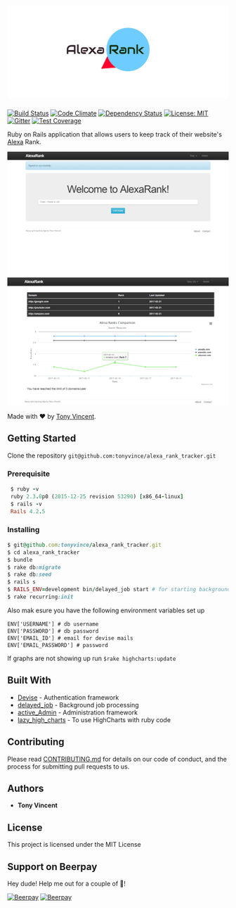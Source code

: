 # ![alexa_rank_tracker](public/new_logo.png)
[![Build Status](https://travis-ci.org/tonyvince/alexa_rank_tracker.svg?branch=master)](https://travis-ci.org/tonyvince/alexa_rank_tracker)
[![Code Climate](https://codeclimate.com/github/tonyvince/alexa_rank_tracker/badges/gpa.svg)](https://codeclimate.com/github/tonyvince/alexa_rank_tracker)
[![Dependency Status](https://www.versioneye.com/user/projects/58a13a3e0f3d4f003ce97ed3/badge.svg)](https://www.versioneye.com/user/projects/58a13a3e0f3d4f003ce97ed3)
[![License: MIT](https://img.shields.io/badge/License-MIT-yellow.svg)](https://raw.githubusercontent.com/tonyvince/alexa_rank_tracker/master/LICENSE)
[![Gitter](https://img.shields.io/gitter/room/gitterHQ/gitter.svg)](https://gitter.im/AlexaRank/Lobby?utm_source=badge&utm_medium=badge&utm_campaign=pr-badge&utm_content=badge)
[![Test Coverage](https://codeclimate.com/github/tonyvince/alexa_rank_tracker/badges/coverage.svg)](https://codeclimate.com/github/tonyvince/alexa_rank_tracker/coverage)

Ruby on Rails application that allows users to keep track of their website's <a href="http://www.alexa.com/siteinfo">Alexa</a> Rank.

![App home](public/home.png?raw=true "Enter your domains") ![Compare domains](public/graph.png?raw=true "Keep track of the ranks and comapre over a span of time")

Made with ❤️ by <a href="mailto:tonyvince7@gmail.com">Tony Vincent</a>.



## Getting Started

Clone the repository `git@github.com:tonyvince/alexa_rank_tracker.git`

### Prerequisite

```ruby
 $ ruby -v
 ruby 2.3.0p0 (2015-12-25 revision 53290) [x86_64-linux]
 $ rails -v
 Rails 4.2.5

```


### Installing



```ruby
$ git@github.com:tonyvince/alexa_rank_tracker.git
$ cd alexa_rank_tracker
$ bundle
$ rake db:migrate
$ rake db:seed
$ rails s
$ RAILS_ENV=development bin/delayed_job start # for starting background jobs
$ rake recurring:init


```

Also mak esure you have the following environment variables set up

```
ENV['USERNAME'] # db username
ENV['PASSWORD'] # db password
ENV['EMAIL_ID'] # email for devise mails
ENV['EMAIL_PASSWORD'] # password 
```
If graphs are not showing up run `$rake highcharts:update`

## Built With

* [Devise](https://github.com/plataformatec/devise) - Authentication framework
* [delayed_job](https://github.com/collectiveidea/delayed_job_active_record) - Background job processing
* [active_Admin](https://github.com/activeadmin/activeadmin) - Administration framework
* [lazy_high_charts](https://github.com/michelson/lazy_high_charts) - To use HighCharts with ruby code

## Contributing

Please read [CONTRIBUTING.md](https://gist.github.com/PurpleBooth/b24679402957c63ec426) for details on our code of conduct, and the process for submitting pull requests to us.

 

## Authors

* **Tony Vincent** 

## License

This project is licensed under the MIT License
## Support on Beerpay
Hey dude! Help me out for a couple of :beers:!

[![Beerpay](https://beerpay.io/tonyvince/alexa_rank_tracker/badge.svg?style=beer-square)](https://beerpay.io/tonyvince/alexa_rank_tracker)  [![Beerpay](https://beerpay.io/tonyvince/alexa_rank_tracker/make-wish.svg?style=flat-square)](https://beerpay.io/tonyvince/alexa_rank_tracker?focus=wish)
